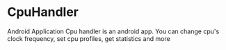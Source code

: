 <h1>CpuHandler</h1> Android Application
Cpu handler is an android app. You can change cpu's clock frequency, set cpu profiles, get statistics and more
